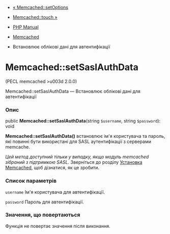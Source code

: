 - [« Memcached::setOptions](memcached.setoptions.md)
- [Memcached::touch »](memcached.touch.md)

- [PHP Manual](index.md)
- [Memcached](class.memcached.md)
- Встановлює облікові дані для автентифікації

# Memcached::setSaslAuthData

(PECL memcached \>u003d 2.0.0)

Memcached::setSaslAuthData — Встановлює облікові дані для
автентифікації

### Опис

public **Memcached::setSaslAuthData**(string `$username`, string
`$password`): void

**Memcached::setSaslAuthData()** встановлює ім'я користувача та
пароль, які повинні бути використані для SASL аутентифікації з
серверами memcache.

*Цей метод доступний тільки у випадку, якщо модуль memcached зібраний з
підтримкою SASL.* Зверніться до розділу [Установка
Memcached](memcached.setup.md), щоб дізнатися, як це зробити.

### Список параметрів

`username`
Ім'я користувача для автентифікації.

`password`
Пароль для автентифікації.

### Значення, що повертаються

Функція не повертає значення після виконання.

